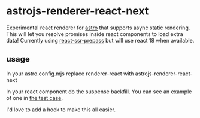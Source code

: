 # astrojs-renderer-react-next

Experimental react renderer for [astro](https://astro.build/) that supports async static rendering. This will let you resolve promises inside react components to load extra data! Currently using [react-ssr-prepass](https://github.com/FormidableLabs/react-ssr-prepass) but will use react 18 when available.

## usage

In your astro.config.mjs replace renderer-react with astrojs-renderer-react-next

In your react component do the suspense backfill. You can see an example of one in [the test case](./packages/test/fixtures/react-component/src/components/Async.jsx).

I'd love to add a hook to make this all easier.
